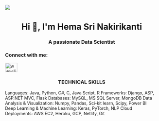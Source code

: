 ![](https://komarev.com/ghpvc/?username=HEMASRI-NAKIRIKANTI)

<h1 align="center">Hi 👋, I'm Hema Sri Nakirikanti</h1>
<h3 align="center">A passionate Data Scientist</h3>

<h3 align="left">Connect with me:</h3>
<p align="left">
<a href="https://www.linkedin.com/in/hemasri-nakirikanti/" target="blank"><img align="center" src="https://raw.githubusercontent.com/rahuldkjain/github-profile-readme-generator/master/src/images/icons/Social/linked-in-alt.svg" alt="www.linkedin.com/in/hemasri-nakirikanti/" height="30" width="40" /></a>
</p>
<h3 align="center">TECHNICAL SKILLS</h3>
Languages: Java, Python, C#, C, Java Script, R
Frameworks: Django, ASP, ASP.NET MVC, Flask
Databases: MySQL, MS SQL Server, MongoDB
Data Analysis & Visualization: Numpy, Pandas, Sci-kit learn, Scipy, Power BI
Deep Learning & Machine Learning: Keras, PyTorch, NLP
Cloud Deployments: AWS EC2, Heroku, GCP, Netlify, Git
